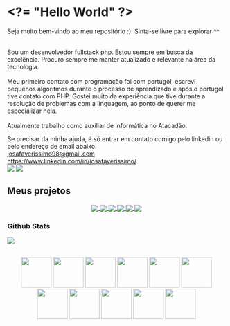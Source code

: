 <h1>
  <a href="https://github.com/josafaverissimo"></a>
  <span>&lt;?= "Hello World" ?&gt;</span>
</h1>
  Seja muito bem-vindo ao meu repositório :). Sinta-se livre para explorar ^^
  <br><br>

  Sou um desenvolvedor fullstack php. Estou sempre em busca da excelência. Procuro sempre me manter atualizado e relevante na área da tecnologia.
  <br><br>
  Meu primeiro contato com programação foi com portugol, escrevi pequenos algoritmos durante o processo de aprendizado e após o portugol tive contato com PHP. Gostei muito da experiência que tive durante a resolução de problemas com a linguagem, ao ponto de querer me especializar nela.
  <br><br>
  Atualmente trabalho como auxiliar de informática no Atacadão.

  Se precisar da minha ajuda, é só entrar em contato comigo pelo linkedin ou pelo endereço de email abaixo.
  <br>josafaverissimo98@gmail.com
  <br>https://www.linkedin.com/in/josafaverissimo/
  <br>
  <a href = "mailto:josafaverissimo98@gmail.com"><img src="https://img.shields.io/badge/-Gmail-%23333?style=for-the-badge&logo=gmail&logoColor=white" target="_blank"></a>
  <a href="https://www.linkedin.com/in/josafaverissimo/" target="_blank"><img src="https://img.shields.io/badge/LinkedIn-0077B5?style=for-the-badge&logo=linkedin&logoColor=white" target="_blank"/></a>
<h2>
  <a href="https://github.com/josafaverissimo"></a>
  Meus projetos
</h2>
<div align="center">
    <a href="https://github.com/josafaverissimo/atacadao-portal273" target="_blank">
      <img align="center" src="https://github-readme-stats.vercel.app/api/pin/?username=josafaverissimo&repo=atacadao-portal273&theme=tokyonight&hide_border=true" />
    </a>
    <a href="https://github.com/josafaverissimo/totem-project" target="_blank" align="left">
      <img align="center" src="https://github-readme-stats.vercel.app/api/pin/?username=josafaverissimo&repo=xmgoi-webapp&theme=tokyonight&hide_border=true" />
    </a>
    <a href="https://github.com/josafaverissimo/webscraping" target="_blank">
      <img align="center" src="https://github-readme-stats.vercel.app/api/pin/?username=josafaverissimo&repo=webscraping&theme=tokyonight&hide_border=true" />
    </a>
    <a href="https://github.com/josafaverissimo/totem-project" target="_blank" align="left">
      <img align="center" src="https://github-readme-stats.vercel.app/api/pin/?username=josafaverissimo&repo=totem-project&theme=tokyonight&hide_border=true" />
    </a>
    <a href="https://github.com/josafaverissimo/totem-project" target="_blank" align="left">
      <img align="center" src="https://github-readme-stats.vercel.app/api/pin/?username=josafaverissimo&repo=my-employee&theme=tokyonight&hide_border=true" />
    </a>
    <a href="https://github.com/josafaverissimo/jsmaskregex" target="_blank" align="left">
      <img align="center" src="https://github-readme-stats.vercel.app/api/pin/?username=josafaverissimo&repo=jsmaskregex&theme=tokyonight&hide_border=true" />
    </a>
</div>

<h3>
  <a href="https://github.com/josafaverissimo"></a>
  <span>Github Stats</span>
</h3>
<img src="https://github-readme-stats.vercel.app/api?username=josafaverissimo&show_icons=true&theme=tokyonight">

##
<div align="center">
  <img src="https://cdn.jsdelivr.net/gh/devicons/devicon/icons/html5/html5-original.svg" width="70" />
  <img src="https://cdn.jsdelivr.net/gh/devicons/devicon/icons/css3/css3-original.svg" width="70" />
  <img src="https://cdn.jsdelivr.net/gh/devicons/devicon/icons/javascript/javascript-original.svg" width="70" />
  <img src="https://cdn.jsdelivr.net/gh/devicons/devicon/icons/php/php-original.svg" width="70" />
  <img src="https://cdn.jsdelivr.net/gh/devicons/devicon/icons/nodejs/nodejs-original.svg" width="70" />
  <img src="https://cdn.jsdelivr.net/gh/devicons/devicon/icons/python/python-original.svg" width="70" />
  <img src="https://cdn.jsdelivr.net/gh/devicons/devicon/icons/mysql/mysql-original.svg" width="70" />
  <img src="https://cdn.jsdelivr.net/gh/devicons/devicon/icons/postgresql/postgresql-original.svg" width="70" />
  <img src="https://cdn.jsdelivr.net/gh/devicons/devicon/icons/bash/bash-original.svg" width="70" />
  <img src="https://cdn.jsdelivr.net/gh/devicons/devicon/icons/linux/linux-original.svg" width="70" />
  <img src="https://cdn.jsdelivr.net/gh/devicons/devicon/icons/git/git-original.svg" width="70" />
</div>
